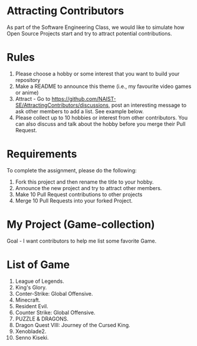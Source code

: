 # Attracting Contributors
As part of the Software Engineering Class, we would like to simulate how Open Source Projects start and try to attract potential contributions.

# Rules

1. Please choose a hobby or some interest that you want to build your repository
2. Make a README to announce this theme (i.e., my favourite video games or anime)
3. Attract - Go to https://github.com/NAIST-SE/AttractingContributors/discussions, post an interesting message to ask other members to add a list. See example below.
4. Please collect up to 10 hobbies or interest from other contributors. You can also discuss and talk about the hobby before you merge their Pull Request.

# Requirements
To complete the assignment, please do the following:
1. Fork this project and then rename the title to your hobby. 
2. Announce the new project and try to attract other members.
3. Make 10 Pull Request contributions to other projects
4. Merge 10 Pull Requests into your forked Project.

# My Project (Game-collection)

Goal - I want contributors to help me list some favorite Game.

# List of Game

1. League of Legends. 
2. King's Glory. 
3. Conter-Strike: Global Offensive. 
4. Minecraft. 
5. Resident Evil. 
6. Counter Strike: Global Offensive. 
7. PUZZLE & DRAGONS. 
8. Dragon Quest VIII: Journey of the Cursed King. 
9. Xenoblade2. 
11. Senno Kiseki. 
